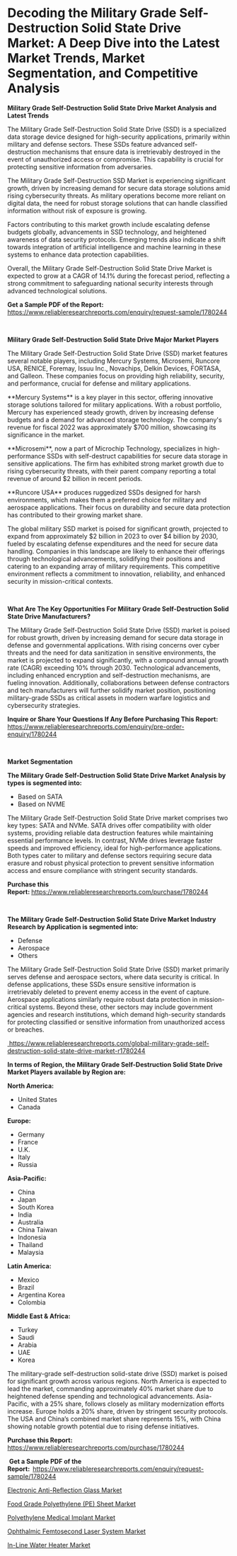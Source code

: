 <p><h1>Decoding the Military Grade Self-Destruction Solid State Drive Market: A Deep Dive into the Latest Market Trends, Market Segmentation, and Competitive Analysis</h1></p><p><strong>Military Grade Self-Destruction Solid State Drive Market Analysis and Latest Trends</strong></p>
<p><p>The Military Grade Self-Destruction Solid State Drive (SSD) is a specialized data storage device designed for high-security applications, primarily within military and defense sectors. These SSDs feature advanced self-destruction mechanisms that ensure data is irretrievably destroyed in the event of unauthorized access or compromise. This capability is crucial for protecting sensitive information from adversaries.</p><p>The Military Grade Self-Destruction SSD Market is experiencing significant growth, driven by increasing demand for secure data storage solutions amid rising cybersecurity threats. As military operations become more reliant on digital data, the need for robust storage solutions that can handle classified information without risk of exposure is growing.</p><p>Factors contributing to this market growth include escalating defense budgets globally, advancements in SSD technology, and heightened awareness of data security protocols. Emerging trends also indicate a shift towards integration of artificial intelligence and machine learning in these systems to enhance data protection capabilities.</p><p>Overall, the Military Grade Self-Destruction Solid State Drive Market is expected to grow at a CAGR of 14.1% during the forecast period, reflecting a strong commitment to safeguarding national security interests through advanced technological solutions.</p></p>
<p><strong>Get a Sample PDF of the Report:&nbsp;</strong> <a href="https://www.reliableresearchreports.com/enquiry/request-sample/1780244?utm_campaign=1477&utm_medium=2&utm_source=Github&utm_content=ia&utm_term=13102024&utm_id=military-grade-self-destruction-solid-state-drive">https://www.reliableresearchreports.com/enquiry/request-sample/1780244</a></p>
<p>&nbsp;</p>
<p><strong>Military Grade Self-Destruction Solid State Drive Major Market Players</strong></p>
<p><p>The Military Grade Self-Destruction Solid State Drive (SSD) market features several notable players, including Mercury Systems, Microsemi, Runcore USA, RENICE, Foremay, Issuu Inc., Novachips, Delkin Devices, FORTASA, and Galleon. These companies focus on providing high reliability, security, and performance, crucial for defense and military applications.</p><p>**Mercury Systems** is a key player in this sector, offering innovative storage solutions tailored for military applications. With a robust portfolio, Mercury has experienced steady growth, driven by increasing defense budgets and a demand for advanced storage technology. The company's revenue for fiscal 2022 was approximately $700 million, showcasing its significance in the market.</p><p>**Microsemi**, now a part of Microchip Technology, specializes in high-performance SSDs with self-destruct capabilities for secure data storage in sensitive applications. The firm has exhibited strong market growth due to rising cybersecurity threats, with their parent company reporting a total revenue of around $2 billion in recent periods.</p><p>**Runcore USA** produces ruggedized SSDs designed for harsh environments, which makes them a preferred choice for military and aerospace applications. Their focus on durability and secure data protection has contributed to their growing market share.</p><p>The global military SSD market is poised for significant growth, projected to expand from approximately $2 billion in 2023 to over $4 billion by 2030, fueled by escalating defense expenditures and the need for secure data handling. Companies in this landscape are likely to enhance their offerings through technological advancements, solidifying their positions and catering to an expanding array of military requirements. This competitive environment reflects a commitment to innovation, reliability, and enhanced security in mission-critical contexts.</p></p>
<p>&nbsp;</p>
<p><strong>What Are The Key Opportunities For Military Grade Self-Destruction Solid State Drive Manufacturers?</strong></p>
<p><p>The Military Grade Self-Destruction Solid State Drive (SSD) market is poised for robust growth, driven by increasing demand for secure data storage in defense and governmental applications. With rising concerns over cyber threats and the need for data sanitization in sensitive environments, the market is projected to expand significantly, with a compound annual growth rate (CAGR) exceeding 10% through 2030. Technological advancements, including enhanced encryption and self-destruction mechanisms, are fueling innovation. Additionally, collaborations between defense contractors and tech manufacturers will further solidify market position, positioning military-grade SSDs as critical assets in modern warfare logistics and cybersecurity strategies.</p></p>
<p><strong>Inquire or Share Your Questions If Any Before Purchasing This Report:</strong> <a href="https://www.reliableresearchreports.com/enquiry/pre-order-enquiry/1780244?utm_campaign=1477&utm_medium=2&utm_source=Github&utm_content=ia&utm_term=13102024&utm_id=military-grade-self-destruction-solid-state-drive">https://www.reliableresearchreports.com/enquiry/pre-order-enquiry/1780244</a></p>
<p>&nbsp;</p>
<p><strong>Market Segmentation</strong></p>
<p><strong>The Military Grade Self-Destruction Solid State Drive Market Analysis by types is segmented into:</strong></p>
<p><ul><li>Based on SATA</li><li>Based on NVME</li></ul></p>
<p><p>The Military Grade Self-Destruction Solid State Drive market comprises two key types: SATA and NVMe. SATA drives offer compatibility with older systems, providing reliable data destruction features while maintaining essential performance levels. In contrast, NVMe drives leverage faster speeds and improved efficiency, ideal for high-performance applications. Both types cater to military and defense sectors requiring secure data erasure and robust physical protection to prevent sensitive information access and ensure compliance with stringent security standards.</p></p>
<p><strong>Purchase this Report:&nbsp;</strong><a href="https://www.reliableresearchreports.com/purchase/1780244?utm_campaign=1477&utm_medium=2&utm_source=Github&utm_content=ia&utm_term=13102024&utm_id=military-grade-self-destruction-solid-state-drive">https://www.reliableresearchreports.com/purchase/1780244</a></p>
<p>&nbsp;</p>
<p><strong>The Military Grade Self-Destruction Solid State Drive Market Industry Research by Application is segmented into:</strong></p>
<p><ul><li>Defense</li><li>Aerospace</li><li>Others</li></ul></p>
<p><p>The Military Grade Self-Destruction Solid State Drive (SSD) market primarily serves defense and aerospace sectors, where data security is critical. In defense applications, these SSDs ensure sensitive information is irretrievably deleted to prevent enemy access in the event of capture. Aerospace applications similarly require robust data protection in mission-critical systems. Beyond these, other sectors may include government agencies and research institutions, which demand high-security standards for protecting classified or sensitive information from unauthorized access or breaches.</p></p>
<p><a href="https://www.reliableresearchreports.com/global-military-grade-self-destruction-solid-state-drive-market-r1780244?utm_campaign=1477&utm_medium=2&utm_source=Github&utm_content=ia&utm_term=13102024&utm_id=military-grade-self-destruction-solid-state-drive">&nbsp;https://www.reliableresearchreports.com/global-military-grade-self-destruction-solid-state-drive-market-r1780244</a></p>
<p><strong>In terms of Region, the Military Grade Self-Destruction Solid State Drive Market Players available by Region are:</strong></p>
<p>
    <p> <strong> North America: </strong>
        <ul>
            <li>United States</li>
            <li>Canada</li>
        </ul>
        </p> 
    <p> <strong> Europe: </strong>
        <ul>
            <li>Germany</li>
            <li>France</li>
            <li>U.K.</li>
            <li>Italy</li>
            <li>Russia</li>
        </ul>
        </p> 
    <p> <strong> Asia-Pacific: </strong>
        <ul>
            <li>China</li>
            <li>Japan</li>
            <li>South Korea</li>
            <li>India</li>
            <li>Australia</li>
            <li>China Taiwan</li>
            <li>Indonesia</li>
            <li>Thailand</li>
            <li>Malaysia</li>
        </ul>
        </p> 
    <p> <strong> Latin America: </strong>
        <ul>
            <li>Mexico</li>
            <li>Brazil</li>
            <li>Argentina Korea</li>
            <li>Colombia</li>
        </ul>
        </p> 
    <p> <strong> Middle East & Africa: </strong>
        <ul>
            <li>Turkey</li>
            <li>Saudi</li>
            <li>Arabia</li>
            <li>UAE</li>
            <li>Korea</li>
        </ul>
    </p>
    </p>
<p><p>The military-grade self-destruction solid-state drive (SSD) market is poised for significant growth across various regions. North America is expected to lead the market, commanding approximately 40% market share due to heightened defense spending and technological advancements. Asia-Pacific, with a 25% share, follows closely as military modernization efforts increase. Europe holds a 20% share, driven by stringent security protocols. The USA and China’s combined market share represents 15%, with China showing notable growth potential due to rising defense initiatives.</p></p>
<p><strong>Purchase this Report: </strong><a href="https://www.reliableresearchreports.com/purchase/1780244?utm_campaign=1477&utm_medium=2&utm_source=Github&utm_content=ia&utm_term=13102024&utm_id=military-grade-self-destruction-solid-state-drive">https://www.reliableresearchreports.com/purchase/1780244</a></p>
<p>&nbsp;<strong>Get a Sample PDF of the Report:&nbsp;&nbsp;</strong><a href="https://www.reliableresearchreports.com/enquiry/request-sample/1780244?utm_campaign=1477&utm_medium=2&utm_source=Github&utm_content=ia&utm_term=13102024&utm_id=military-grade-self-destruction-solid-state-drive">https://www.reliableresearchreports.com/enquiry/request-sample/1780244</a></p>
<p><strong></strong></p>
<p><p><a href="https://www.linkedin.com/pulse/electronic-anti-reflection-glass-market-drivers-challenges-forecast-9tehe?utm_campaign=1477&utm_medium=2&utm_source=Github&utm_content=ia&utm_term=13102024&utm_id=military-grade-self-destruction-solid-state-drive">Electronic Anti-Reflection Glass Market</a></p><p><a href="https://www.linkedin.com/pulse/investment-opportunities-food-grade-polyethylene-pe-sheet-sector-hbx7f?utm_campaign=1477&utm_medium=2&utm_source=Github&utm_content=ia&utm_term=13102024&utm_id=military-grade-self-destruction-solid-state-drive">Food Grade Polyethylene (PE) Sheet Market</a></p><p><a href="https://www.linkedin.com/pulse/polyethylene-medical-implant-market-transformation-comparative-x2jhf?utm_campaign=1477&utm_medium=2&utm_source=Github&utm_content=ia&utm_term=13102024&utm_id=military-grade-self-destruction-solid-state-drive">Polyethylene Medical Implant Market</a></p><p><a href="https://www.linkedin.com/pulse/ophthalmic-femtosecond-laser-system-market-trends-insights-8rbae?utm_campaign=1477&utm_medium=2&utm_source=Github&utm_content=ia&utm_term=13102024&utm_id=military-grade-self-destruction-solid-state-drive">Ophthalmic Femtosecond Laser System Market</a></p><p><a href="https://www.linkedin.com/pulse/navigating-global-in-line-water-heater-market-landscape-4xllc?utm_campaign=1477&utm_medium=2&utm_source=Github&utm_content=ia&utm_term=13102024&utm_id=military-grade-self-destruction-solid-state-drive">In-Line Water Heater Market</a></p></p>